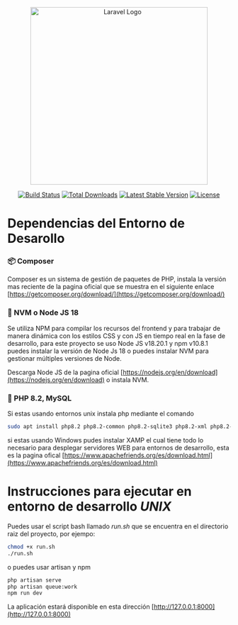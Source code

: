 <p align="center"><a href="https://laravel.com" target="_blank"><img src="https://raw.githubusercontent.com/laravel/art/master/logo-lockup/5%20SVG/2%20CMYK/1%20Full%20Color/laravel-logolockup-cmyk-red.svg" width="400" alt="Laravel Logo"></a></p>

<p align="center">
<a href="https://github.com/laravel/framework/actions"><img src="https://github.com/laravel/framework/workflows/tests/badge.svg" alt="Build Status"></a>
<a href="https://packagist.org/packages/laravel/framework"><img src="https://img.shields.io/packagist/dt/laravel/framework" alt="Total Downloads"></a>
<a href="https://packagist.org/packages/laravel/framework"><img src="https://img.shields.io/packagist/v/laravel/framework" alt="Latest Stable Version"></a>
<a href="https://packagist.org/packages/laravel/framework"><img src="https://img.shields.io/packagist/l/laravel/framework" alt="License"></a>
</p>

# Dependencias del Entorno de Desarollo

### 📦 Composer
Composer es un sistema de gestión de paquetes de PHP, instala la versión mas reciente de la pagina oficial que se muestra en el siguiente enlace [https://getcomposer.org/download/](https://getcomposer.org/download/)

### 🚀 NVM o Node JS 18
Se utiliza NPM para compilar los recursos del frontend y para trabajar de manera dinámica con los estilos CSS y con JS en tiempo real en la fase de desarrollo, para este proyecto se uso Node JS v18.20.1 y npm v10.8.1 puedes instalar la versión de Node Js 18 o puedes instalar NVM para gestionar múltiples versiones de Node. 

Descarga Node JS de la pagina oficial [https://nodejs.org/en/download](https://nodejs.org/en/download) o instala NVM.

### 📂 PHP 8.2, MySQL

Si estas usando entornos unix instala php mediante el comando

```bash
sudo apt install php8.2 php8.2-common php8.2-sqlite3 php8.2-xml php8.2-xdebug php8.2-zip php8.2-mbstring php8.2-gd php8.2-http php8.2-curl php8.2-mysql
```

si estas usando Windows pudes instalar XAMP el cual tiene todo lo necesario para desplegar servidores WEB para entornos de desarrollo, esta es la pagina ofical [https://www.apachefriends.org/es/download.html](https://www.apachefriends.org/es/download.html)


# Instrucciones para ejecutar en entorno de desarrollo *UNIX*
Puedes usar el script bash llamado *run.sh* que se encuentra en el directorio raiz del proyecto, por ejempo:

```bash
chmod +x run.sh
./run.sh
```
o puedes usar artisan y npm

```bash
php artisan serve
php artisan queue:work
npm run dev
```

La aplicación estará disponible en esta dirección [http://127.0.0.1:8000](http://127.0.0.1:8000)
